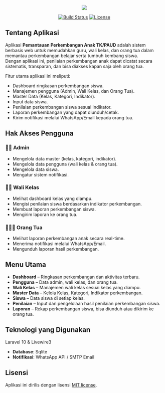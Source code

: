 <p align="center">
<img src="https://raw.githubusercontent.com/khairul-tamimi/LearnFlow/main/public/lernflow.jpg"
</p>

<p align="center">
<a href="#"><img src="https://img.shields.io/badge/build-stable-brightgreen" alt="Build Status"></a>
<a href="#"><img src="https://img.shields.io/badge/license-MIT-blue.svg" alt="License"></a>
</p>

## Tentang Aplikasi

Aplikasi **Pemantauan Perkembangan Anak TK/PAUD** adalah sistem berbasis web untuk memudahkan guru, wali kelas, dan orang tua dalam memantau perkembangan belajar serta tumbuh kembang siswa.  
Dengan aplikasi ini, penilaian perkembangan anak dapat dicatat secara sistematis, transparan, dan bisa diakses kapan saja oleh orang tua.

Fitur utama aplikasi ini meliputi:

- Dashboard ringkasan perkembangan siswa.
- Manajemen pengguna (Admin, Wali Kelas, dan Orang Tua).
- Master Data (Kelas, Kategori, Indikator).
- Input data siswa.
- Penilaian perkembangan siswa sesuai indikator.
- Laporan perkembangan yang dapat diunduh/cetak.
- Kirim notifikasi melalui WhatsApp/Email kepada orang tua.

## Hak Akses Pengguna

### 👨‍💻 Admin
- Mengelola data master (kelas, kategori, indikator).
- Mengelola data pengguna (wali kelas & orang tua).
- Mengelola data siswa.
- Mengatur sistem notifikasi.

### 👩‍🏫 Wali Kelas
- Melihat dashboard kelas yang diampu.
- Mengisi penilaian siswa berdasarkan indikator perkembangan.
- Membuat laporan perkembangan siswa.
- Mengirim laporan ke orang tua.

### 👨‍👩‍👧 Orang Tua
- Melihat laporan perkembangan anak secara real-time.
- Menerima notifikasi melalui WhatsApp/Email.
- Mengunduh laporan hasil perkembangan.

## Menu Utama

- **Dashboard** – Ringkasan perkembangan dan aktivitas terbaru.  
- **Pengguna** – Data admin, wali kelas, dan orang tua.  
- **Wali Kelas** – Manajemen wali kelas sesuai kelas yang diampu.  
- **Master Data** – Kelola Kelas, Kategori, Indikator perkembangan.  
- **Siswa** – Data siswa di setiap kelas.  
- **Penilaian** – Input dan pengelolaan hasil penilaian perkembangan siswa.  
- **Laporan** – Rekap perkembangan siswa, bisa diunduh atau dikirim ke orang tua.  

## Teknologi yang Digunakan

Laravel  10 & Livewire3
- **Database**: Sqlite  
- **Notifikasi**: WhatsApp API / SMTP Email  

## Lisensi

Aplikasi ini dirilis dengan lisensi [MIT license](https://opensource.org/licenses/MIT).
